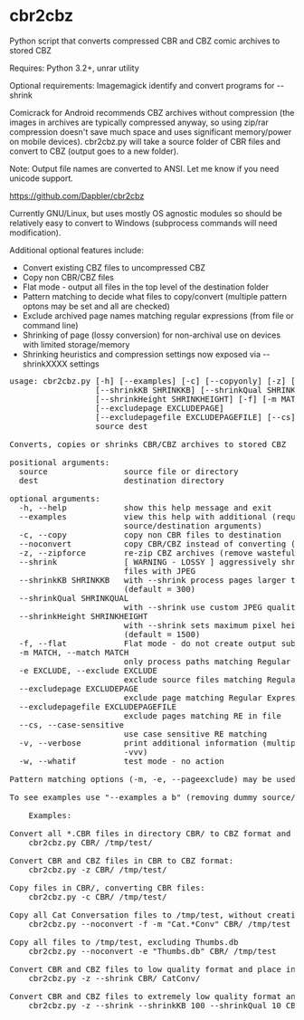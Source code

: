 # cbr2cbz
Python script that converts compressed CBR and CBZ comic archives to stored CBZ

Requires: Python 3.2+, unrar utility

Optional requirements: Imagemagick identify and convert programs for --shrink

Comicrack for Android recommends CBZ archives without compression (the images in archives are typically compressed anyway, so using zip/rar compression doesn't save much space and uses significant memory/power on mobile devices).
cbr2cbz.py will take a source folder of CBR files and convert to CBZ (output goes to a new folder).

Note: Output file names are converted to ANSI. Let me know if you need unicode support.

https://github.com/Dapbler/cbr2cbz

Currently GNU/Linux, but uses mostly OS agnostic modules so should be relatively easy to convert to Windows (subprocess commands will need modification).

Additional optional features include:
* Convert existing CBZ files to uncompressed CBZ
* Copy non CBR/CBZ files
* Flat mode - output all files in the top level of the destination folder
* Pattern matching to decide what files to copy/convert (multiple pattern optons may be set and all are checked)
* Exclude archived page names matching regular expressions (from file or command line)
* Shrinking of page (lossy conversion) for non-archival use on devices with limited storage/memory
* Shrinking heuristics and compression settings now exposed via --shrinkXXXX settings

<pre>
usage: cbr2cbz.py [-h] [--examples] [-c] [--copyonly] [-z] [--shrink]
                  [--shrinkKB SHRINKKB] [--shrinkQual SHRINKQUAL]
                  [--shrinkHeight SHRINKHEIGHT] [-f] [-m MATCH] [-e EXCLUDE]
                  [--excludepage EXCLUDEPAGE]
                  [--excludepagefile EXCLUDEPAGEFILE] [--cs] [-v] [-w]
                  source dest

Converts, copies or shrinks CBR/CBZ archives to stored CBZ

positional arguments:
  source                source file or directory
  dest                  destination directory

optional arguments:
  -h, --help            show this help message and exit
  --examples            view this help with additional (requires dummy
                        source/destination arguments)
  -c, --copy            copy non CBR files to destination
  --noconvert           copy CBR/CBZ instead of converting (implies -c)
  -z, --zipforce        re-zip CBZ archives (remove wasteful compression)
  --shrink              [ WARNING - LOSSY ] aggressively shrink large page
                        files with JPEG
  --shrinkKB SHRINKKB   with --shrink process pages larger than this many KB
                        (default = 300)
  --shrinkQual SHRINKQUAL
                        with --shrink use custom JPEG quality (default = 40)
  --shrinkHeight SHRINKHEIGHT
                        with --shrink sets maximum pixel height of page
                        (default = 1500)
  -f, --flat            Flat mode - do not create output subdirectories
  -m MATCH, --match MATCH
                        only process paths matching Regular Expression
  -e EXCLUDE, --exclude EXCLUDE
                        exclude source files matching Regular Expression
  --excludepage EXCLUDEPAGE
                        exclude page matching Regular Expression
  --excludepagefile EXCLUDEPAGEFILE
                        exclude pages matching RE in file
  --cs, --case-sensitive
                        use case sensitive RE matching
  -v, --verbose         print additional information (multiple accepted eg.
                        -vvv)
  -w, --whatif          test mode - no action

Pattern matching options (-m, -e, --pageexclude) may be used more than once to match against multiple Regular Expressions.

To see examples use "--examples a b" (removing dummy source/destination requirement is a work in progress)

	Examples:

Convert all *.CBR files in directory CBR/ to CBZ format and put the output in /tmp/test
	cbr2cbz.py CBR/ /tmp/test/

Convert CBR and CBZ files in CBR to CBZ format:
	cbr2cbz.py -z CBR/ /tmp/test/

Copy files in CBR/, converting CBR files:
	cbr2cbz.py -c CBR/ /tmp/test/

Copy all Cat Conversation files to /tmp/test, without creating subdirectories
	cbr2cbz.py --noconvert -f -m "Cat.*Conv" CBR/ /tmp/test

Copy all files to /tmp/test, excluding Thumbs.db
	cbr2cbz.py --noconvert -e "Thumbs.db" CBR/ /tmp/test

Convert CBR and CBZ files to low quality format and place in CatConv
	cbr2cbz.py -z --shrink CBR/ CatConv/

Convert CBR and CBZ files to extremely low quality format and place in CatConv
	cbr2cbz.py -z --shrink --shrinkKB 100 --shrinkQual 10 CBR/ CatConv/

</pre>

